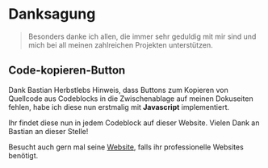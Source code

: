 # Danksagung

>Besonders danke ich allen, die immer sehr geduldig mit mir sind und mich bei all meinen zahlreichen
Projekten unterstützen.

## Code-kopieren-Button

Dank Bastian Herbstlebs Hinweis, dass Buttons zum Kopieren von Quellcode aus Codeblocks
in die Zwischenablage auf meinen Dokuseiten fehlen, habe ich diese nun erstmalig mit
**Javascript** implementiert.

Ihr findet diese nun in jedem Codeblock auf dieser Website. Vielen Dank an Bastian an dieser Stelle!

Besucht auch gern mal seine [Website](https://herbslebmedia.de/), falls ihr professionelle Websites benötigt.